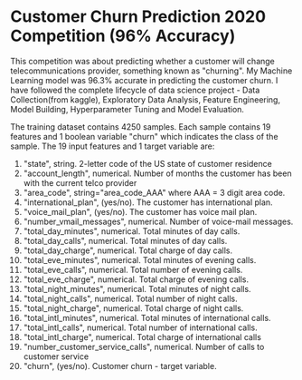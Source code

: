 # Customer Churn Prediction 2020 Competition (96% Accuracy)
This competition was about predicting whether a customer will change telecommunications provider, something known as "churning". My Machine Learning model was 96.3% accurate in predicting the customer churn. I have followed the complete lifecycle of data science project - Data Collection(from kaggle), Exploratory Data Analysis, Feature Engineering, Model Building, Hyperparameter Tuning and Model Evaluation.

The training dataset contains 4250 samples. Each sample contains 19 features and 1 boolean variable "churn" which indicates the class of the sample. The 19 input features and 1 target variable are:

1) "state", string. 2-letter code of the US state of customer residence <br>
2) "account_length", numerical. Number of months the customer has been with the current telco provider <br>
3) "area_code", string="area_code_AAA" where AAA = 3 digit area code.<br>
4) "international_plan", (yes/no). The customer has international plan.<br>
5) "voice_mail_plan", (yes/no). The customer has voice mail plan.<br>
6) "number_vmail_messages", numerical. Number of voice-mail messages.<br>
7) "total_day_minutes", numerical. Total minutes of day calls.<br>
8) "total_day_calls", numerical. Total minutes of day calls.<br>
9) "total_day_charge", numerical. Total charge of day calls.<br>
10) "total_eve_minutes", numerical. Total minutes of evening calls.<br>
11) "total_eve_calls", numerical. Total number of evening calls.<br>
12) "total_eve_charge", numerical. Total charge of evening calls.<br>
13) "total_night_minutes", numerical. Total minutes of night calls.<br>
14) "total_night_calls", numerical. Total number of night calls.<br>
15) "total_night_charge", numerical. Total charge of night calls.<br>
16) "total_intl_minutes", numerical. Total minutes of international calls.<br>
17) "total_intl_calls", numerical. Total number of international calls.<br>
18) "total_intl_charge", numerical. Total charge of international calls<br>
19) "number_customer_service_calls", numerical. Number of calls to customer service<br>
20) "churn", (yes/no). Customer churn - target variable.
